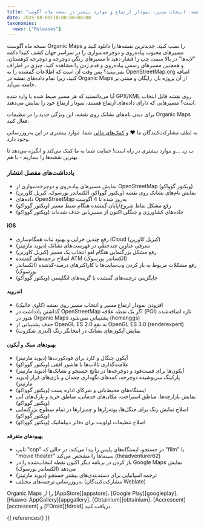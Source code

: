 ```yaml
---
title: "مسیرهای پیاده‌روی و دوچرخه‌سواری، نام‌های نشانک روی نقشه، انتخاب مسیر، نمودار ارتفاع و موارد بیشتر در نسخه ماه آگوست"
date: 2025-08-09T10:00:00+00:00
taxonomies:
  news: ["Releases"]
---
```


نسخه ماه آگوست Organic Maps را نصب کنید، جدیدترین نقشه‌ها را دانلود کنید و مسیرهای محبوب پیاده‌روی و دوچرخه‌سواری را در سراسر جهان کشف کنید! دکمه "لایه‌ها" در بالا سمت چپ را فشار دهید تا مسیرهای رنگی دوچرخه و دوچرخه کوهستان، و همچنین مسیرهای رسمی پیاده‌روی و قدم زدن را مشاهده کنید. چیزی در اطراف نمی‌بینید؟ پس وقت آن است که اطلاعات گمشده را به OpenStreetMap.org اضافه کنید، زیرا تمام داده‌های نقشه در Organic Maps از آن پروژه باز، رایگان و مبتنی بر جامعه می‌آید.

آیا می‌دانستید که هر مسیر ضبط شده یا وارد شده GPX/KML روی نقشه قابل انتخاب است؟ مسیرهایی که دارای داده‌های ارتفاع هستند، نمودار ارتفاع خود را نمایش می‌دهند.

برای دیدن نام‌های نشانک روی نقشه، این ویژگی جدید را در تنظیمات Organic Maps فعال کنید.

به لطف مشارکت‌کنندگان ما ❤️ و [کمک‌های مالی](@/donate/index.fa-IR.md) شما، موارد بیشتری در این به‌روزرسانی وجود دارد.

پ.ن. ...و موارد بیشتری در راه است! حمایت شما به ما کمک می‌کند و انگیزه می‌دهد تا بهترین نقشه‌ها را بسازیم - با هم.

### یادداشت‌های مفصل انتشار

- نمایش مسیرهای پیاده‌روی و دوچرخه‌سواری از OpenStreetMap (ویکتور گوواکو)
- نمایش نام‌های نشانک روی نقشه (ویکتور گوواکو، الکساندر بورسوک، کیریل کاورین)
- داده‌های OpenStreetMap به‌روز شده تا 4 آگوست
- رفع مشکل نقاط شروع/پایان گمشده هنگام ضبط مسیر (ویکتور گوواکو)
- جاده‌های کشاورزی و جنگلی اکنون از مسیریابی حذف شده‌اند (ویکتور گوواکو)

#### iOS
- رفع چندین خرابی و بهبود ثبات همگام‌سازی iCloud (کیریل کاورین)
- معرفی عناوین چندخطی در فهرست‌های نشانک (دیوید مارتینز)
- رفع مشکل بزرگنمایی هنگام لغو انتخاب یک مسیر (کیریل کاورین)
- اصلاح ترجمه‌های گمشده ATM (الکساندر بورسوک)
- رفع مشکلات مربوط به باز کردن وب‌سایت‌ها با کاراکترهای درصد-کدشده (الکساندر بورسوک)
- جایگزینی ترجمه‌های گمشده با گزینه‌های انگلیسی (ویکتور گوواکو)

#### اندروید
- افزودن نمودار ارتفاع مسیر و انتخاب مسیر روی نقشه (کاوی خالیک)
- گذاشتن یادداشت در OpenStreetMap اگر یک نقطه علاقه (POI) تازه اضافه‌شده هنوز در Organic Maps پشتیبانی نمی‌شود (hemanggs)
- حذف پشتیبانی از OpenGL ES 2.0 به نفع OpenGL ES 3.0 (renderexpert)
- نمایش آیکون‌های نشانک در انتخابگر رنگ (آندری شکروب)

#### بهبودهای سبک و آیکون
- آیکون چنگال و کارد برای فودکورت‌ها (دیوید مارتینز)
- علامت‌گذاری تالاب‌ها با هاشور افقی (ویکتور گوواکو)
- آیکون‌ها برای فست‌فود و دوچرخه‌ها در نتایج جستجو و نشانک‌ها (دیوید مارتینز)
- پارکینگ سرپوشیده دوچرخه، کمدهای نگهداری چمدان و بازی‌های فرار (دیوید مارتینز)
- ایستگاه‌های محیط‌بانی و شرکای اداره پست (ویکتور گوواکو)
- نمایش بازارچه‌ها، مناطق استراحت، مکان‌های خدماتی، مناطق خرید و پارک‌های آبی (ویکتور گوواکو)
- اصلاح نمایش رنگ برای جنگل‌ها، بوته‌زارها و چمنزارها در تمام سطوح بزرگنمایی (ویکتور گوواکو)
- اصلاح تنظیمات اولویت برای دفاتر دیپلماتیک (ویکتور گوواکو)

#### بهبودهای متفرقه
- تایپ "cop" در جستجو، ایستگاه‌های پلیس را پیدا می‌کند، در حالی که "film" یا "movie theater" سینماها را مشخص می‌کند (theadventurer62)
- باز کردن در برنامه دیگر اکنون نقطه انتخاب‌شده را در Google Maps نمایش می‌دهد (الکساندر بورسوک)
- ترجمه اسپانیایی برای دسته‌بندی‌های بیشتر جستجو (دیوید مارتینز)
- به‌روزرسانی ترجمه‌های مختلف (مشارکت‌کنندگان Weblate)

Organic Maps را از [AppStore][appstore]، [Google Play][googleplay]، [Huawei AppGallery][appgallery]، [Obtainium][obtainium]، [Accrescent][accrescent] و [FDroid][fdroid] دریافت کنید.

{{ references() }}
